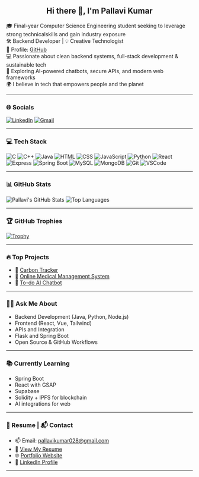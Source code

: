 <h2 align="center">Hi there 👋, I'm Pallavi Kumar</h2>

🎓 Final-year Computer Science Engineering student seeking to leverage strong technicalskills and gain industry exposure   
🛠️ Backend Developer | 💡 Creative Technologist  
🔗 Profile: [GitHub](https://github.com/pallavi1828/)  
💻 Passionate about clean backend systems, full-stack development & sustainable tech  
🤖 Exploring AI-powered chatbots, secure APIs, and modern web frameworks  
🌍 I believe in tech that empowers people and the planet  

---

### 🌐 Socials

[![LinkedIn](https://img.shields.io/badge/LinkedIn-Connect-blue?style=for-the-badge&logo=linkedin)](https://www.linkedin.com/in/k-pallavi18/)
[![Gmail](https://img.shields.io/badge/Gmail-Email-red?style=for-the-badge&logo=gmail)](mailto:pallavikumar028@gmail.com)

---

### 💻 Tech Stack

![C](https://img.shields.io/badge/C-00599C?style=flat&logo=c&logoColor=white)
![C++](https://img.shields.io/badge/C++-00599C?style=flat&logo=c%2B%2B&logoColor=white)
![Java](https://img.shields.io/badge/Java-ED8B00?style=flat&logo=java&logoColor=white)
![HTML](https://img.shields.io/badge/HTML-E34F26?style=flat&logo=html5&logoColor=white)
![CSS](https://img.shields.io/badge/CSS-1572B6?style=flat&logo=css3&logoColor=white)
![JavaScript](https://img.shields.io/badge/JavaScript-F7DF1E?style=flat&logo=javascript&logoColor=black)
![Python](https://img.shields.io/badge/Python-3670A0?style=flat&logo=python&logoColor=white)
![React](https://img.shields.io/badge/React-20232A?style=flat&logo=react&logoColor=61DAFB)
![Express](https://img.shields.io/badge/Express-20232A?style=flat&logo=express&logoColor=61DAFB)
![Spring Boot](https://img.shields.io/badge/Spring_Boot-6DB33F?style=flat&logo=spring-boot&logoColor=white)
![MySQL](https://img.shields.io/badge/MySQL-00000F?style=flat&logo=mysql&logoColor=white)
![MongoDB](https://img.shields.io/badge/MongoDB-4EA94B?style=flat&logo=mongodb&logoColor=white)
![Git](https://img.shields.io/badge/Git-F05032?style=flat&logo=git&logoColor=white)
![VSCode](https://img.shields.io/badge/VS_Code-007ACC?style=flat&logo=visual-studio-code&logoColor=white)

---

### 📊 GitHub Stats

![Pallavi's GitHub Stats](https://github-readme-stats.vercel.app/api?username=pallavi1828&show_icons=true&theme=radical)
![Top Languages](https://github-readme-stats.vercel.app/api/top-langs/?username=pallavi1828&layout=compact&theme=radical)

---

### 🏆 GitHub Trophies

[![Trophy](https://github-profile-trophy.vercel.app/?username=pallavi1828&theme=radical)](https://github.com/ryo-ma/github-profile-trophy)

---

### 🔥 Top Projects

- 🚀 [Carbon Tracker](https://github.com/pallavi1828/carbontracker)
- 🧠 [Online Medical Management System](https://github.com/pallavi1828/Online-medical-management-system)
- 📝 [To-do AI Chatbot](https://github.com/pallavi1828/To-Do-List)

---

### 🙋‍♀️ Ask Me About

- Backend Development (Java, Python, Node.js)
- Frontend (React, Vue, Tailwind)
- APIs and Integration
- Flask and Spring Boot
- Open Source & GitHub Workflows

---

### 📚 Currently Learning

- Spring Boot
- React with GSAP
- Supabase
- Solidity + IPFS for blockchain
- AI integrations for web

---

### 📄 Resume | 📬 Contact

- 📫 Email: pallavikumar028@gmail.com  
- 🧾 [View My Resume](https://drive.google.com/drive/my-drive)  
- 🌐 [Portfolio Website](https://68588aa7abe1d4cfa83dc357--jazzy-twilight-3b628f.netlify.app/)  
- 📝 [LinkedIn Profile](https://www.linkedin.com/in/k-pallavi18/)  

---

